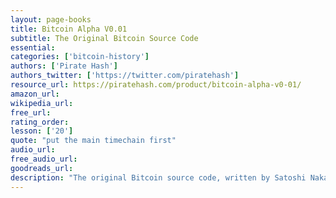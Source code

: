 ```yaml
---
layout: page-books
title: Bitcoin Alpha V0.01
subtitle: The Original Bitcoin Source Code
essential: 
categories: ['bitcoin-history']
authors: ['Pirate Hash']
authors_twitter: ['https://twitter.com/piratehash']
resource_url: https://piratehash.com/product/bitcoin-alpha-v0-01/
amazon_url: 
wikipedia_url: 
free_url: 
rating_order: 
lesson: ['20']
quote: "put the main timechain first"
audio_url: 
free_audio_url: 
goodreads_url: 
description: "The original Bitcoin source code, written by Satoshi Nakamoto and first released in 2009. Color coded and numbered lines for ease of reference."
---
```

